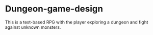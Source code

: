 # Dungeon-game-design
This is a text-based RPG with the player exploring a dungeon and fight  against unknown monsters.
